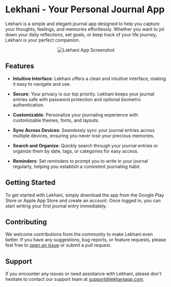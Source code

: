 # Lekhani - Your Personal Journal App

Lekhani is a simple and elegant journal app designed to help you capture your thoughts, feelings, and memories effortlessly. Whether you want to jot down your daily reflections, set goals, or keep track of your life journey, Lekhani is your perfect companion.
<div align="center">
  <img src="https://github.com/HARSH-KUMAR-111/Sudoku_web_game/assets/92089591/8710c71b-d3f4-4712-8fa7-34d392f261de" alt="Lekhani App Screenshot">
</div>

## Features

- **Intuitive Interface**: Lekhani offers a clean and intuitive interface, making it easy to navigate and use.

- **Secure**: Your privacy is our top priority. Lekhani keeps your journal entries safe with password protection and optional biometric authentication.

- **Customizable**: Personalize your journaling experience with customizable themes, fonts, and layouts.

- **Sync Across Devices**: Seamlessly sync your journal entries across multiple devices, ensuring you never lose your precious memories.

- **Search and Organize**: Quickly search through your journal entries or organize them by date, tags, or categories for easy access.

- **Reminders**: Set reminders to prompt you to write in your journal regularly, helping you establish a consistent journaling habit.

## Getting Started

To get started with Lekhani, simply download the app from the Google Play Store or Apple App Store and create an account. Once logged in, you can start writing your first journal entry immediately.

## Contributing

We welcome contributions from the community to make Lekhani even better. If you have any suggestions, bug reports, or feature requests, please feel free to [open an issue](https://github.com/your-username/lekhani-app/issues) or submit a pull request.

## Support

If you encounter any issues or need assistance with Lekhani, please don't hesitate to contact our support team at support@lekhaniapp.com.

